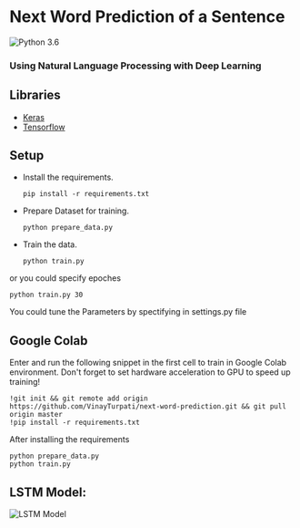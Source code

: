 # Next Word Prediction of a Sentence

![Python 3.6](https://img.shields.io/badge/python-3.6-blue.svg)
### Using Natural Language Processing with Deep Learning
## Libraries
- [Keras](https://keras.io/)
- [Tensorflow](https://www.tensorflow.org/)
## Setup
- Install the requirements.

  ```pip install -r requirements.txt```

- Prepare Dataset for training.

  ```python prepare_data.py```

- Train the data.

  ```python train.py```
  
or you could specify epoches

  ```python train.py 30```
  
You could tune the Parameters by spectifying in settings.py file

## Google Colab
Enter and run the following snippet in the first cell to train in Google Colab environment. Don't forget to set hardware acceleration to GPU to speed up training!

```
!git init && git remote add origin https://github.com/VinayTurpati/next-word-prediction.git && git pull origin master
!pip install -r requirements.txt
```

After installing the requirements

```
python prepare_data.py
python train.py
```

## LSTM Model:
![LSTM Model](data/model.png)

